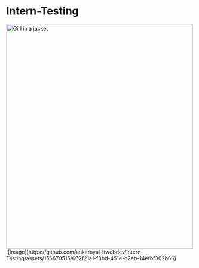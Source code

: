 # Intern-Testing
<img src="https://images.pexels.com/photos/23440189/pexels-photo-23440189/free-photo-of-loneliness.jpeg" alt="Girl in a jacket" width="500" height="600">
![image](https://github.com/ankitroyal-itwebdev/Intern-Testing/assets/156670515/662f21a1-f3bd-451e-b2eb-14efbf302b66)
